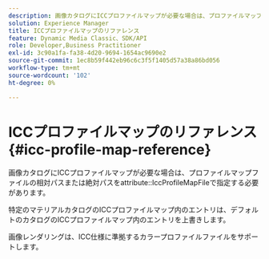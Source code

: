 ```yaml
---
description: 画像カタログにICCプロファイルマップが必要な場合は、プロファイルマップファイルの相対パスまたは絶対パスを属性IccProfileMapFileで指定する必要があります。
solution: Experience Manager
title: ICCプロファイルマップのリファレンス
feature: Dynamic Media Classic、SDK/API
role: Developer,Business Practitioner
exl-id: 3c90a1fa-fa38-4d20-9694-1654ac9690e2
source-git-commit: 1ec8b59f442eb96c6c3f5f1405d57a38a86bd056
workflow-type: tm+mt
source-wordcount: '102'
ht-degree: 0%

---
```


# ICCプロファイルマップのリファレンス{#icc-profile-map-reference}

画像カタログにICCプロファイルマップが必要な場合は、プロファイルマップファイルの相対パスまたは絶対パスをattribute::IccProfileMapFileで指定する必要があります。

特定のマテリアルカタログのICCプロファイルマップ内のエントリは、デフォルトのカタログのICCプロファイルマップ内のエントリを上書きします。

画像レンダリングは、ICC仕様に準拠するカラープロファイルファイルをサポートします。
